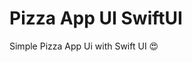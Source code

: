 # Pizza App UI SwiftUI

Simple Pizza App Ui with Swift UI 😍

<p align = "center">
<img scr = "https://ik.imagekit.io/b1tyxyuh2/Screenshot_2023-01-29_at_9.33.40_PM_AJklkvEv8h.png?ik-sdk-version=javascript-1.4.3&updatedAt=1675008259639"/>
</p>
